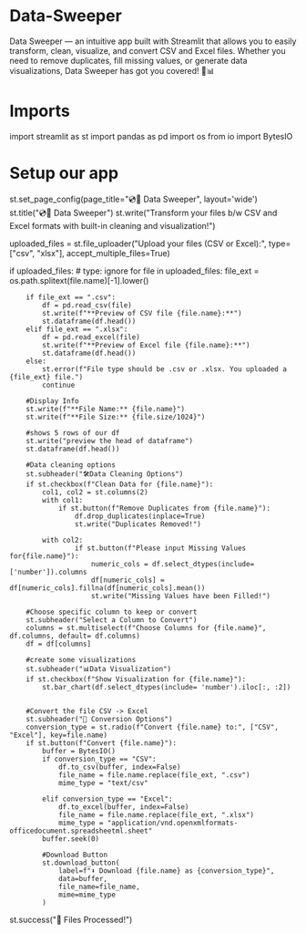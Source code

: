# Data-Sweeper
Data Sweeper — an intuitive app built with Streamlit that allows you to easily transform, clean, visualize, and convert CSV and Excel files. Whether you need to remove duplicates, fill missing values, or generate data visualizations, Data Sweeper has got you covered! 🎨📊

# Imports
import streamlit as st
import pandas as pd
import os
from io import BytesIO

# Setup our app
st.set_page_config(page_title="💿💾 Data Sweeper", layout='wide')
st.title("💿💾 Data Sweeper")
st.write("Transform your files b/w CSV and Excel formats with built-in cleaning and visualization!")

uploaded_files = st.file_uploader("Upload your files (CSV or Excel):", type=["csv", "xlsx"], accept_multiple_files=True)

if uploaded_files:  # type: ignore
    for file in uploaded_files:
        file_ext = os.path.splitext(file.name)[-1].lower()

        if file_ext == ".csv":
            df = pd.read_csv(file)
            st.write(f"**Preview of CSV file {file.name}:**")
            st.dataframe(df.head())
        elif file_ext == ".xlsx":
            df = pd.read_excel(file)
            st.write(f"**Preview of Excel file {file.name}:**")
            st.dataframe(df.head())
        else:
            st.error(f"File type should be .csv or .xlsx. You uploaded a {file_ext} file.")
            continue

        #Display Info
        st.write(f"**File Name:** {file.name}")
        st.write(f"**File Size:** {file.size/1024}")

        #shows 5 rows of our df
        st.write("preview the head of dataframe")
        st.dataframe(df.head())

        #Data cleaning options
        st.subheader("🛠️Data Cleaning Options")
        if st.checkbox(f"Clean Data for {file.name}"):
            col1, col2 = st.columns(2)
            with col1:
                if st.button(f"Remove Duplicates from {file.name}"):
                    df.drop_duplicates(inplace=True)
                    st.write("Duplicates Removed!")

            with col2:
                    if st.button(f"Please input Missing Values for{file.name}"):
                        numeric_cols = df.select_dtypes(include=['number']).columns
                        df[numeric_cols] = df[numeric_cols].fillna(df[numeric_cols].mean())
                        st.write("Missing Values have been Filled!")

        #Choose specific column to keep or convert
        st.subheader("Select a Column to Convert")
        columns = st.multiselect(f"Choose Columns for {file.name}", df.columns, default= df.columns)
        df = df[columns]

        #create some visualizations
        st.subheader("📊Data Visualization")
        if st.checkbox(f"Show Visualization for {file.name}"):
            st.bar_chart(df.select_dtypes(include= 'number').iloc[:, :2])


        #Convert the file CSV -> Excel
        st.subheader("🔄️ Conversion Options")
        conversion_type = st.radio(f"Convert {file.name} to:", ["CSV", "Excel"], key=file.name)
        if st.button(f"Convert {file.name}"):
            buffer = BytesIO()
            if conversion_type == "CSV":
                df.to_csv(buffer, index=False)
                file_name = file.name.replace(file_ext, ".csv")
                mime_type = "text/csv"

            elif conversion_type == "Excel":
                df.to_excel(buffer, index=False)
                file_name = file.name.replace(file_ext, ".xlsx")
                mime_type = "application/vnd.openxmlformats-officedocument.spreadsheetml.sheet"
            buffer.seek(0)

            #Download Button
            st.download_button(
                label=f"⬇️ Download {file.name} as {conversion_type}",
                data=buffer,
                file_name=file_name,
                mime=mime_type
            )
st.success("🎉 Files Processed!")

